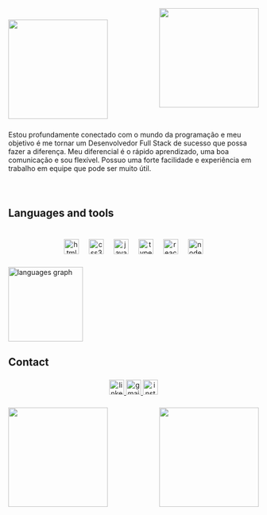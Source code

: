 <img align="right" height="200" src="https://media3.giphy.com/media/v1.Y2lkPTc5MGI3NjExYnBoYWx2cXcwbm96eXk1eHJkaWZlYnMzZWZrM3Ziem1xd3JmdGwyZCZlcD12MV9pbnRlcm5hbF9naWZfYnlfaWQmY3Q9Zw/2IudUHdI075HL02Pkk/giphy.webp"  />

###

<div align="left">
  <img height="200" src="https://capsule-render.vercel.app/api?type=waving&height=300&color=9FC1F6&text=Hello,%20guys!%20🤙🏻&fontColor=fff&stroke=9EA8B9&animation=twinkling&desc=My%20name%20is%20Gabriel%20Santos&descSize=30&fontAlignY=30&fontAlign=50&descAlign=50&reversal=false"  />
</div>

###

<p align="left">Estou profundamente conectado com o mundo da programação e meu objetivo é me tornar um Desenvolvedor Full Stack de sucesso que possa fazer a diferença. Meu diferencial é o rápido aprendizado, uma boa comunicação e sou flexível. Possuo uma forte facilidade e experiência em trabalho em equipe que pode ser muito útil.</p>

###

<br clear="both">

<h2 align="left">Languages ​​and tools</h2>

###

<br clear="both">

<div align="center">
  <img src="https://img.shields.io/badge/HTML5-E34F26?logo=html5&logoColor=white&style=for-the-badge" height="30" alt="html5 logo"  />
  <img width="12" />
  <img src="https://img.shields.io/badge/CSS3-1572B6?logo=css3&logoColor=white&style=for-the-badge" height="30" alt="css3 logo"  />
  <img width="12" />
  <img src="https://img.shields.io/badge/JavaScript-F7DF1E?logo=javascript&logoColor=black&style=for-the-badge" height="30" alt="javascript logo"  />
  <img width="12" />
  <img src="https://img.shields.io/badge/TypeScript-3178C6?logo=typescript&logoColor=white&style=for-the-badge" height="30" alt="typescript logo"  />
  <img width="12" />
  <img src="https://img.shields.io/badge/React-61DAFB?logo=react&logoColor=black&style=for-the-badge" height="30" alt="react logo"  />
  <img width="12" />
  <img src="https://img.shields.io/badge/Node.js-339933?logo=nodedotjs&logoColor=white&style=for-the-badge" height="30" alt="nodejs logo"  />
</div>

###

<div align="left">
  <img src="https://github-readme-stats.vercel.app/api/top-langs?username=gabriel-0116&locale=en&hide_title=false&layout=compact&card_width=320&langs_count=5&theme=github_dark&hide_border=false&order=2" height="150" alt="languages graph"  />
</div>

###

<h2 align="left">Contact</h2>

###

<div align="center">
  <a href="https://www.linkedin.com/in/devgabrielsantos01/" target="_blank">
    <img src="https://img.shields.io/static/v1?message=LinkedIn&logo=linkedin&label=&color=0077B5&logoColor=white&labelColor=&style=for-the-badge" height="30" alt="linkedin logo"  />
  </a>
  <a href="devgabrielsantos01@gmail.com" target="_blank">
    <img src="https://img.shields.io/static/v1?message=Gmail&logo=gmail&label=&color=D14836&logoColor=white&labelColor=&style=for-the-badge" height="30" alt="gmail logo"  />
  </a>
  <a href="https://www.instagram.com/gabrielsz01/" target="_blank">
    <img src="https://img.shields.io/static/v1?message=Instagram&logo=instagram&label=&color=E4405F&logoColor=white&labelColor=&style=for-the-badge" height="30" alt="instagram logo"  />
  </a>
</div>

###

<img align="right" height="200" src="https://capsule-render.vercel.app/api?type=waving&height=300&color=9FC1F6&section=footer"  />

###

<img align="left" height="200" src="https://media4.giphy.com/media/v1.Y2lkPTc5MGI3NjExb2U1eXZoMTdmcHk3ODV0NTB4d2p0aWNpb2tvZmc3OGZlNjAzcnB3YyZlcD12MV9pbnRlcm5hbF9naWZfYnlfaWQmY3Q9Zw/3o7btQsLqXMJAPu6Na/giphy.webp"  />

###
